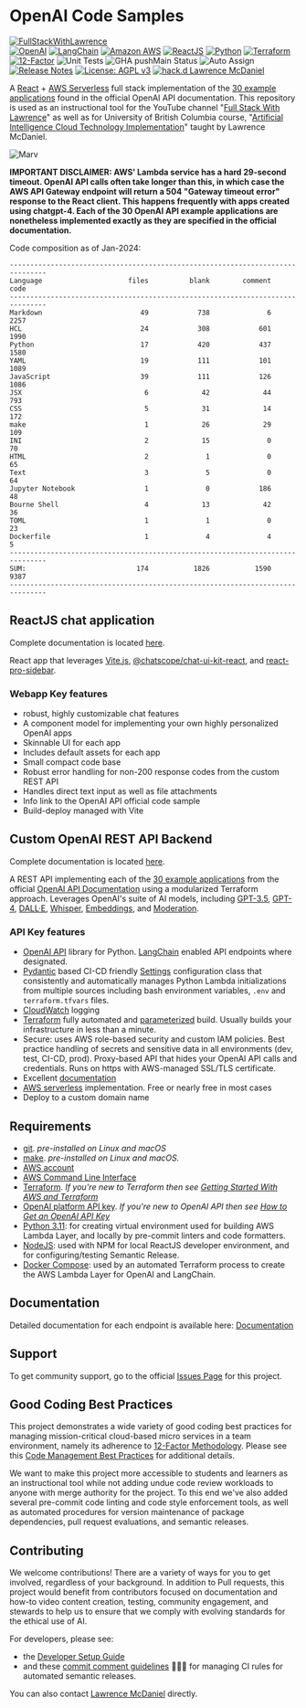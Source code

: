 # OpenAI Code Samples

[![FullStackWithLawrence](https://a11ybadges.com/badge?text=FullStackWithLawrence&badgeColor=orange&logo=youtube&logoColor=282828)](https://www.youtube.com/@FullStackWithLawrence)<br>
[![OpenAI](https://a11ybadges.com/badge?logo=openai)](https://platform.openai.com/)
[![LangChain](https://a11ybadges.com/badge?text=LangChain&badgeColor=0834ac)](https://www.langchain.com/)
[![Amazon AWS](https://a11ybadges.com/badge?logo=amazonaws)](https://aws.amazon.com/)
[![ReactJS](https://a11ybadges.com/badge?logo=react)](https://react.dev/)
[![Python](https://a11ybadges.com/badge?logo=python)](https://www.python.org/)
[![Terraform](https://a11ybadges.com/badge?logo=terraform)](https://www.terraform.io/)<br>
[![12-Factor](https://img.shields.io/badge/12--Factor-Compliant-green.svg)](./doc/Twelve_Factor_Methodology.md)
![Unit Tests](https://github.com/FullStackWithLawrence/aws-openai/actions/workflows/testsPython.yml/badge.svg?branch=main)
![GHA pushMain Status](https://img.shields.io/github/actions/workflow/status/FullStackWithLawrence/aws-openai/pushMain.yml?branch=main)
![Auto Assign](https://github.com/FullStackwithLawrence/aws-openai/actions/workflows/auto-assign.yml/badge.svg)
[![Release Notes](https://img.shields.io/github/release/FullStackWithLawrence/aws-openai)](https://github.com/FullStackWithLawrence/aws-openai/releases)
[![License: AGPL v3](https://img.shields.io/badge/License-AGPL_v3-blue.svg)](https://www.gnu.org/licenses/agpl-3.0)
[![hack.d Lawrence McDaniel](https://img.shields.io/badge/hack.d-Lawrence%20McDaniel-orange.svg)](https://lawrencemcdaniel.com)

A [React](https://react.dev/) + [AWS Serverless](https://aws.amazon.com/serverless/) full stack implementation of the [30 example applications](https://platform.openai.com/examples) found in the official OpenAI API documentation. This repository is used as an instructional tool for the YouTube channel "[Full Stack With Lawrence](https://youtube.com/@FullStackWithLawrence)" as well as for University of British Columbia course, "[Artificial Intelligence Cloud Technology Implementation](https://extendedlearning.ubc.ca/courses/artificial-intelligence-cloud-technology-implementation/mg202)" taught by Lawrence McDaniel.

![Marv](https://cdn.lawrencemcdaniel.com/marv.gif)

**IMPORTANT DISCLAIMER: AWS' Lambda service has a hard 29-second timeout. OpenAI API calls often take longer than this, in which case the AWS API Gateway endpoint will return a 504 "Gateway timeout error" response to the React client. This happens frequently with apps created using chatgpt-4. Each of the 30 OpenAI API example applications are nonetheless implemented exactly as they are specified in the official documentation.**

Code composition as of Jan-2024:

```console
-------------------------------------------------------------------------------
Language                     files          blank        comment           code
-------------------------------------------------------------------------------
Markdown                        49            738              6           2257
HCL                             24            308            601           1990
Python                          17            420            437           1580
YAML                            19            111            101           1089
JavaScript                      39            111            126           1086
JSX                              6             42             44            793
CSS                              5             31             14            172
make                             1             26             29            109
INI                              2             15              0             70
HTML                             2              1              0             65
Text                             3              5              0             64
Jupyter Notebook                 1              0            186             48
Bourne Shell                     4             13             42             36
TOML                             1              1              0             23
Dockerfile                       1              4              4              5
-------------------------------------------------------------------------------
SUM:                           174           1826           1590           9387
-------------------------------------------------------------------------------
```

## ReactJS chat application

Complete documentation is located [here](./client/).

React app that leverages [Vite.js](https://github.com/FullStackWithLawrence/aws-openai), [@chatscope/chat-ui-kit-react](https://www.npmjs.com/package/@chatscope/chat-ui-kit-react), and [react-pro-sidebar](https://www.npmjs.com/package/react-pro-sidebar).

### Webapp Key features

- robust, highly customizable chat features
- A component model for implementing your own highly personalized OpenAI apps
- Skinnable UI for each app
- Includes default assets for each app
- Small compact code base
- Robust error handling for non-200 response codes from the custom REST API
- Handles direct text input as well as file attachments
- Info link to the OpenAI API official code sample
- Build-deploy managed with Vite

## Custom OpenAI REST API Backend

Complete documentation is located [here](./api/).

A REST API implementing each of the [30 example applications](https://platform.openai.com/examples) from the official [OpenAI API Documentation](https://platform.openai.com/docs/api-reference/making-requests?lang=python) using a modularized Terraform approach. Leverages OpenAI's suite of AI models, including [GPT-3.5](https://platform.openai.com/docs/models/gpt-3-5), [GPT-4](https://platform.openai.com/docs/models/gpt-4), [DALL·E](https://platform.openai.com/docs/models/dall-e), [Whisper](https://platform.openai.com/docs/models/whisper), [Embeddings](https://platform.openai.com/docs/models/embeddings), and [Moderation](https://platform.openai.com/docs/models/moderation).

### API Key features

- [OpenAI API](https://pypi.org/project/openai/) library for Python. [LangChain](https://www.langchain.com/) enabled API endpoints where designated.
- [Pydantic](https://docs.pydantic.dev/latest/) based CI-CD friendly [Settings](./api/terraform/python/openai_api/common/README.md) configuration class that consistently and automatically manages Python Lambda initializations from multiple sources including bash environment variables, `.env` and `terraform.tfvars` files.
- [CloudWatch](https://aws.amazon.com/cloudwatch/) logging
- [Terraform](https://www.terraform.io/) fully automated and [parameterized](./api/terraform/terraform.tfvars) build. Usually builds your infrastructure in less than a minute.
- Secure: uses AWS role-based security and custom IAM policies. Best practice handling of secrets and sensitive data in all environments (dev, test, CI-CD, prod). Proxy-based API that hides your OpenAI API calls and credentials. Runs on https with AWS-managed SSL/TLS certificate.
- Excellent [documentation](./doc/)
- [AWS serverless](https://aws.amazon.com/serverless/) implementation. Free or nearly free in most cases
- Deploy to a custom domain name

## Requirements

- [git](https://git-scm.com/book/en/v2/Getting-Started-Installing-Git). _pre-installed on Linux and macOS_
- [make](https://gnuwin32.sourceforge.net/packages/make.htm). _pre-installed on Linux and macOS._
- [AWS account](https://aws.amazon.com/)
- [AWS Command Line Interface](https://aws.amazon.com/cli/)
- [Terraform](https://www.terraform.io/).
  _If you're new to Terraform then see [Getting Started With AWS and Terraform](./doc/TERRAFORM_GETTING_STARTED_GUIDE.md)_
- [OpenAI platform API key](https://platform.openai.com/).
  _If you're new to OpenAI API then see [How to Get an OpenAI API Key](./doc/OPENAI_API_GETTING_STARTED_GUIDE.md)_
- [Python 3.11](https://www.python.org/downloads/): for creating virtual environment used for building AWS Lambda Layer, and locally by pre-commit linters and code formatters.
- [NodeJS](https://nodejs.org/en/download): used with NPM for local ReactJS developer environment, and for configuring/testing Semantic Release.
- [Docker Compose](https://docs.docker.com/compose/install/): used by an automated Terraform process to create the AWS Lambda Layer for OpenAI and LangChain.

## Documentation

Detailed documentation for each endpoint is available here: [Documentation](./doc/examples/)

## Support

To get community support, go to the official [Issues Page](https://github.com/FullStackWithLawrence/aws-openai/issues) for this project.

## Good Coding Best Practices

This project demonstrates a wide variety of good coding best practices for managing mission-critical cloud-based micro services in a team environment, namely its adherence to [12-Factor Methodology](./doc/Twelve_Factor_Methodology.md). Please see this [Code Management Best Practices](./doc/GOOD_CODING_PRACTICE.md) for additional details.

We want to make this project more accessible to students and learners as an instructional tool while not adding undue code review workloads to anyone with merge authority for the project. To this end we've also added several pre-commit code linting and code style enforcement tools, as well as automated procedures for version maintenance of package dependencies, pull request evaluations, and semantic releases.

## Contributing

We welcome contributions! There are a variety of ways for you to get involved, regardless of your background. In addition to Pull requests, this project would benefit from contributors focused on documentation and how-to video content creation, testing, community engagement, and stewards to help us to ensure that we comply with evolving standards for the ethical use of AI.

For developers, please see:

- the [Developer Setup Guide](./doc/CONTRIBUTING.md)
- and these [commit comment guidelines](./doc/SEMANTIC_VERSIONING.md) 😬😬😬 for managing CI rules for automated semantic releases.

You can also contact [Lawrence McDaniel](https://lawrencemcdaniel.com/contact) directly.
